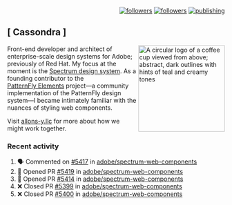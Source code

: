 <p align="right"><a rel="me" href="https://front-end.social/@castastrophe">
    <img alt="followers" title="Follow me on Mastodon" src="https://img.shields.io/mastodon/follow/109297102751309835?domain=https%3A%2F%2Ffront-end.social&label=Follow&logo=mastodon&logoColor=white&style=for-the-badge&labelColor=008080&color=006969"/></a>
  <a href="https://codepen.io/castastrophe/">
    <img alt="followers" title="Follow me on CodePen" src="https://img.shields.io/badge/23-1?color=640464&labelColor=7c007c&style=for-the-badge&logo=codepen&label=Follow"/></a>
<a href="https://castastrophe.medium.com/">
    <img alt="publishing" title="View articles on Medium" src="https://img.shields.io/badge/107-1?color=666&labelColor=444&label=subscribe&logo=medium&logoColor=white&style=for-the-badge"/></a>
</p>

## [&nbsp;Cassondra&nbsp;]

<img align="right" src="https://github-production-user-asset-6210df.s3.amazonaws.com/1840295/253016758-ba468774-1cd3-42c2-8f43-947b5eeb5edf.png" height="200" alt="A circular logo of a coffee cup viewed from above; abstract, dark outlines with hints of teal and creamy tones">

Front-end developer and architect of enterprise-scale design systems for Adobe; previously of Red Hat. My focus at the moment is the [Spectrum design system](https://github.com/adobe/spectrum-css). As a founding contributor to the [PatternFly&nbsp;Elements](https://github.com/patternfly/patternfly-elements) project&mdash;a community implementation of the PatternFly design system&mdash;I became intimately familiar with the nuances of styling web components.

Visit [allons-y.llc](http://allons-y.llc/) for more about how we might work together.

### Recent activity

<!--START_SECTION:activity-->
1. 🗣 Commented on [#5417](https://github.com/adobe/spectrum-web-components/pull/5417#issuecomment-2842982127) in [adobe/spectrum-web-components](https://github.com/adobe/spectrum-web-components)
2. 💪 Opened PR [#5419](https://github.com/adobe/spectrum-web-components/pull/5419) in [adobe/spectrum-web-components](https://github.com/adobe/spectrum-web-components)
3. 💪 Opened PR [#5414](https://github.com/adobe/spectrum-web-components/pull/5414) in [adobe/spectrum-web-components](https://github.com/adobe/spectrum-web-components)
4. ❌ Closed PR [#5399](https://github.com/adobe/spectrum-web-components/pull/5399) in [adobe/spectrum-web-components](https://github.com/adobe/spectrum-web-components)
5. ❌ Closed PR [#5400](https://github.com/adobe/spectrum-web-components/pull/5400) in [adobe/spectrum-web-components](https://github.com/adobe/spectrum-web-components)
<!--END_SECTION:activity-->
